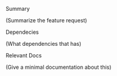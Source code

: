 Summary

(Summarize the feature request)


Dependecies

(What dependencies that has)


Relevant Docs

(Give a minimal documentation about this)